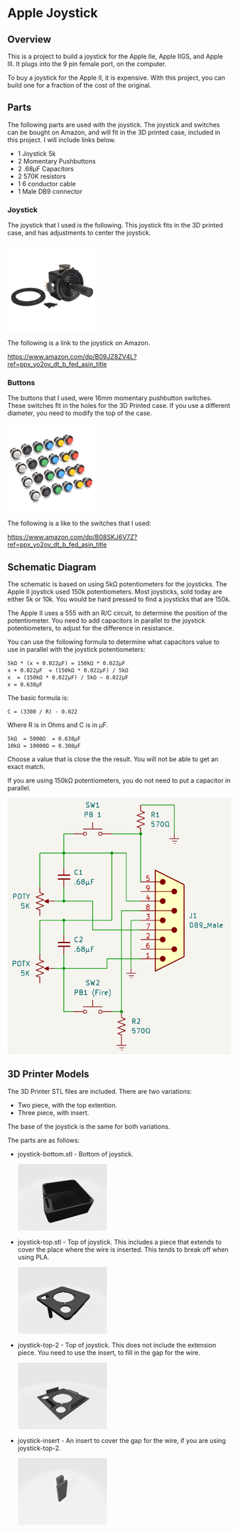 # Apple Joystick

## Overview

This is a project to build a joystick for the Apple IIe, Apple IIGS, and Apple III. It
plugs into the 9 pin female port, on the computer.

To buy a joystick for the Apple II, it is expensive. With this project, you can build
one for a fraction of the cost of the original.

## Parts

The following parts are used with the joystick. The joystick and switches can be bought
on Amazon, and will fit in the 3D printed case, included in this project. I will include
links below.

* 1 Joystick 5k
* 2 Momentary Pushbuttons
* 2 .68µF Capacitors
* 2 570K resistors
* 1 6 conductor cable
* 1 Male DB9 connector

### Joystick

The joystick that I used is the following. This joystick fits in the 3D printed case, and has
adjustments to center the joystick.

<img src="images/joystick.jpg" alt="Joystick" width="200"/>

The following is a link to the joystick on Amazon.

https://www.amazon.com/dp/B09JZ8ZV4L?ref=ppx_yo2ov_dt_b_fed_asin_title

### Buttons

The buttons that I used, were 16mm momentary pushbutton switches. These switches fit in the
holes for the 3D Printed case. If you use a different diameter, you need to modify the
top of the case.

<img src="images/buttons.jpg" alt="Buttons" width="200"/>

The following is a like to the switches that I used:

https://www.amazon.com/dp/B08SKJ6V7Z?ref=ppx_yo2ov_dt_b_fed_asin_title

## Schematic Diagram

The schematic is based on using 5kΩ potentiometers for the joysticks. The Apple II joystick
used 150k potentiometers. Most joysticks, sold today are either 5k or 10k. You would be hard
pressed to find a joysticks that are 150k.

The Apple II uses a 555 with an R/C circuit, to determine the position of the potentiometer.
You need to add capacitors in parallel to the joystick potentiometers, to adjust for the 
difference in resistance.

You can use the following formula to determine what capacitors value to use in parallel with
the joystick potentiometers:

    5kΩ * (x + 0.022μF) = 150kΩ * 0.022μF
    x + 0.022μF  = (150kΩ * 0.022μF) / 5kΩ
    x  = (150kΩ * 0.022μF) / 5kΩ – 0.022μF
    x = 0.638μF

The basic formula is:

    C = (3300 / R) - 0.022

Where R is in Ohms and C is in μF.

    5kΩ  = 5000Ω  = 0.638μF
    10kΩ = 10000Ω = 0.308μF

Choose a value that is close the the result. You will not be able to get an exact match.

If you are using 150kΩ potentiometers, you do not need to put a capacitor in parallel.

![Schematic](images/schematic.png "Schematic")

## 3D Printer Models

The 3D Printer STL files are included. There are two variations:

* Two piece, with the top extention.
* Three piece, with insert.

The base of the joystick is the same for both variations.

The parts are as follows:

* joystick-bottom.stl - Bottom of joystick.

   <img src="images/joystick-bottom.png" alt="Joystick Bottom" width="200"/>

* joystick-top.stl - Top of joystick. This includes a piece that extends to cover
the place where the wire is inserted.  This tends to break off when using
PLA.

   <img src="images/joystick-top.png" alt="Joystick Top" width="200"/>

* joystick-top-2 - Top of joystick. This does not include the extension piece.
You need to use the insert, to fill in the gap for the wire.

   <img src="images/joystick-top-2.png" alt="Joystick Top 2" width="200"/>

* joystick-insert - An insert to cover the gap for the wire, if you are using
joystick-top-2.

   <img src="images/joystick-insert.png" alt="Joystick Insert" width="200"/>

